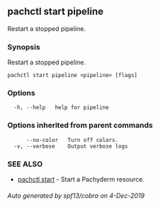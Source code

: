 ## pachctl start pipeline

Restart a stopped pipeline.

### Synopsis

Restart a stopped pipeline.

```
pachctl start pipeline <pipeline> [flags]
```

### Options

```
  -h, --help   help for pipeline
```

### Options inherited from parent commands

```
      --no-color   Turn off colors.
  -v, --verbose    Output verbose logs
```

### SEE ALSO

* [pachctl start](pachctl_start.md)	 - Start a Pachyderm resource.

###### Auto generated by spf13/cobra on 4-Dec-2019
